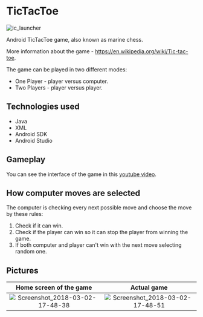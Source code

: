# TicTacToe
![ic_launcher](https://user-images.githubusercontent.com/22518317/129445632-868b78dd-1f5c-4e84-b724-e6d9c48a52bd.png)

Android TicTacToe game, also known as marine chess.

More information about the game - https://en.wikipedia.org/wiki/Tic-tac-toe.

The game can be played in two different modes:
  - One Player - player versus computer.
  - Two Players - player versus player.

## Technologies used
- Java
- XML
- Android SDK
- Android Studio

## Gameplay
You can see the interface of the game in this [youtube video](https://www.youtube.com/watch?v=8scLlW3CyQM).

## How computer moves are selected
The computer is checking every next possible move and choose the move by these rules:
  1. Check if it can win.
  2. Check if the player can win so it can stop the player from winning the game.
  3. If both computer and player can't win with the next move selecting random one.

## Pictures
Home screen of the game           |  Actual game
:-------------------------:|:-------------------------:
![Screenshot_2018-03-02-17-48-38](https://user-images.githubusercontent.com/22518317/129445651-1618d6e8-487c-4fbb-9a55-eb3c135f32f5.png)  |  ![Screenshot_2018-03-02-17-48-51](https://user-images.githubusercontent.com/22518317/129445654-02bcec48-5afa-4a1a-9a12-0ea26454bc1d.png)

